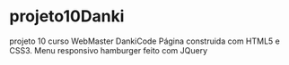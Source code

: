 # projeto10Danki
projeto 10 curso WebMaster DankiCode
Página construida com HTML5 e CSS3.
Menu responsivo hamburger feito com JQuery
